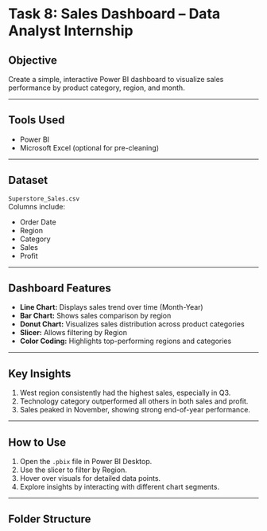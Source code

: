 # Task 8: Sales Dashboard – Data Analyst Internship

## Objective
Create a simple, interactive Power BI dashboard to visualize sales performance by product category, region, and month.

---

## Tools Used
- Power BI
- Microsoft Excel (optional for pre-cleaning)

---

## Dataset
`Superstore_Sales.csv`  
Columns include:  
- Order Date  
- Region  
- Category  
- Sales  
- Profit  

---

## Dashboard Features

- **Line Chart:** Displays sales trend over time (Month-Year)
- **Bar Chart:** Shows sales comparison by region
- **Donut Chart:** Visualizes sales distribution across product categories
- **Slicer:** Allows filtering by Region
- **Color Coding:** Highlights top-performing regions and categories

---

## Key Insights
1. West region consistently had the highest sales, especially in Q3.
2. Technology category outperformed all others in both sales and profit.
3. Sales peaked in November, showing strong end-of-year performance.

---

## How to Use
1. Open the `.pbix` file in Power BI Desktop.
2. Use the slicer to filter by Region.
3. Hover over visuals for detailed data points.
4. Explore insights by interacting with different chart segments.

---

## Folder Structure
